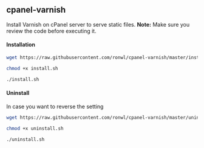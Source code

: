 ## cpanel-varnish

Install Varnish on cPanel server to serve static files.
**Note:** Make sure you review the code before executing it.




#### Installation

````bash
wget https://raw.githubusercontent.com/ronwl/cpanel-varnish/master/install.sh
````

````bash
chmod +x install.sh
````

````bash
./install.sh
````



#### Uninstall

In case you want to reverse the setting

````bash
wget https://raw.githubusercontent.com/ronwl/cpanel-varnish/master/uninstall.sh
````

````bash
chmod +x uninstall.sh
````

````bash
./uninstall.sh
